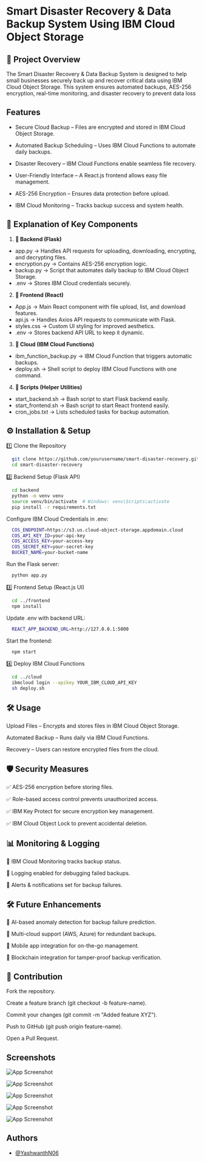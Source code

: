 
# **Smart Disaster Recovery & Data Backup System Using IBM Cloud Object Storage**




## **📌 Project Overview**
The Smart Disaster Recovery & Data Backup System is designed to help small businesses securely back up and recover critical data using IBM Cloud Object Storage. This system ensures automated backups, AES-256 encryption, real-time monitoring, and disaster recovery to prevent data loss
## **Features**

- Secure Cloud Backup – Files are encrypted and stored in IBM Cloud Object Storage.

- Automated Backup Scheduling – Uses IBM Cloud Functions to automate daily backups.

- Disaster Recovery – IBM Cloud Functions enable seamless file recovery.

- User-Friendly Interface – A React.js frontend allows easy file management.

- AES-256 Encryption – Ensures data protection before upload.

- IBM Cloud Monitoring – Tracks backup success and system health.


## **📌 Explanation of Key Components**

1. **📁 Backend (Flask)**

*  app.py → Handles API requests for uploading, downloading, encrypting, and decrypting files.
*  encryption.py → Contains AES-256 encryption logic.
*  backup.py → Script that automates daily backup to IBM Cloud Object Storage.
*  .env → Stores IBM Cloud credentials securely.

2. **📁 Frontend (React)**
- App.js → Main React component with file upload, list, and download features.
- api.js → Handles Axios API requests to communicate with Flask.
- styles.css → Custom UI styling for improved aesthetics.
- .env → Stores backend API URL to keep it dynamic.
3. **📁 Cloud (IBM Cloud Functions)**
- ibm_function_backup.py → IBM Cloud Function that triggers automatic backups.
- deploy.sh → Shell script to deploy IBM Cloud Functions with one command.
4. **📁 Scripts (Helper Utilities)**
* start_backend.sh → Bash script to start Flask backend easily.
* start_frontend.sh → Bash script to start React frontend easily.
* cron_jobs.txt → Lists scheduled tasks for backup automation.

## **⚙️ Installation & Setup**

1️⃣ Clone the Repository

```bash
  git clone https://github.com/yourusername/smart-disaster-recovery.git
  cd smart-disaster-recovery
```
2️⃣ Backend Setup (Flask API)
```bash
  cd backend
  python -m venv venv
  source venv/bin/activate  # Windows: venv\Scripts\activate
  pip install -r requirements.txt
```
Configure IBM Cloud Credentials in .env:
```bash
  COS_ENDPOINT=https://s3.us.cloud-object-storage.appdomain.cloud
  COS_API_KEY_ID=your-api-key
  COS_ACCESS_KEY=your-access-key
  COS_SECRET_KEY=your-secret-key
  BUCKET_NAME=your-bucket-name
```
Run the Flask server:
```bash
  python app.py
```
3️⃣ Frontend Setup (React.js UI)
```bash
  cd ../frontend
  npm install
```
Update .env with backend URL:
```bash
  REACT_APP_BACKEND_URL=http://127.0.0.1:5000
```
Start the frontend:
```bash
  npm start
```
4️⃣ Deploy IBM Cloud Functions
```bash
  cd ../cloud
  ibmcloud login --apikey YOUR_IBM_CLOUD_API_KEY
  sh deploy.sh
```

    
## **🛠️ Usage**


Upload Files – Encrypts and stores files in IBM Cloud Object Storage.

Automated Backup – Runs daily via IBM Cloud Functions.

Recovery – Users can restore encrypted files from the cloud.

## **🛡️ Security Measures**

✅ AES-256 encryption before storing files.

✅ Role-based access control prevents unauthorized access.

✅ IBM Key Protect for secure encryption key management.

✅ IBM Cloud Object Lock to prevent accidental deletion.

## **📊 Monitoring & Logging**

📌 IBM Cloud Monitoring tracks backup status.

📌 Logging enabled for debugging failed backups.

📌 Alerts & notifications set for backup failures.

## **🛠️ Future Enhancements**

🔹 AI-based anomaly detection for backup failure prediction.

🔹 Multi-cloud support (AWS, Azure) for redundant backups.

🔹 Mobile app integration for on-the-go management.

🔹 Blockchain integration for tamper-proof backup verification.

## **🤝 Contribution**

Fork the repository.

Create a feature branch (git checkout -b feature-name).

Commit your changes (git commit -m "Added feature XYZ").

Push to GitHub (git push origin feature-name).

Open a Pull Request.


## Screenshots

![App Screenshot](https://github.com/YashwanthN06/smart-disaster-recovery/blob/main/WhatsApp%20Image%202025-02-21%20at%2011.36.37%20PM%20(2).jpeg)

![App Screenshot](https://github.com/YashwanthN06/smart-disaster-recovery/blob/main/WhatsApp%20Image%202025-02-21%20at%2011.36.37%20PM%20(2).jpeg)

![App Screenshot](https://github.com/YashwanthN06/smart-disaster-recovery/blob/main/WhatsApp%20Image%202025-02-21%20at%2011.36.37%20PM%20(1).jpeg)

![App Screenshot](https://github.com/YashwanthN06/smart-disaster-recovery/blob/main/WhatsApp%20Image%202025-02-21%20at%2011.36.35%20PM.jpeg)

![App Screenshot](https://github.com/YashwanthN06/smart-disaster-recovery/blob/main/Screenshot%202025-02-26%20225619.png)



## Authors

- [@YashwanthN06](https://github.com/YashwanthN06)

